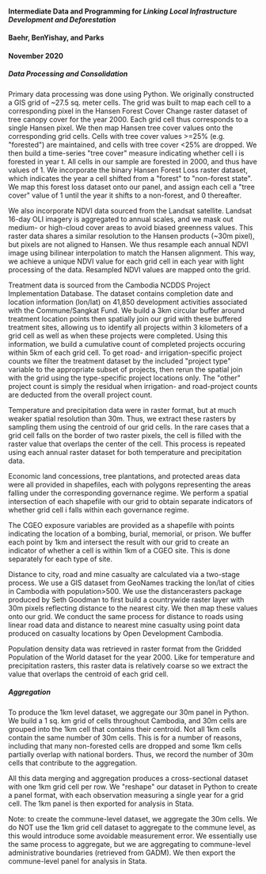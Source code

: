 
#### Intermediate Data and Programming for *Linking Local Infrastructure Development and Deforestation*
#### Baehr, BenYishay, and Parks
#### November 2020


##### Data Processing and Consolidation
Primary data processing was done using Python. We originally constructed a GIS grid of ~27.5 sq. meter cells. The grid was built to map each cell to a corresponding pixel in the Hansen Forest Cover Change raster dataset of tree canopy cover for the year 2000. Each grid cell thus corresponds to a single Hansen pixel. We then map Hansen tree cover values onto the corresponding grid cells. Cells with tree cover values >=25% (e.g. "forested") are maintained, and cells with tree cover <25% are dropped. We then build a time-series "tree cover" measure indicating whether cell i is forested in year t. All cells in our sample are forested in 2000, and thus have values of 1. We incorporate the binary Hansen Forest Loss raster dataset, which indicates the year a cell shifted from a "forest" to "non-forest state". We map this forest loss dataset onto our panel, and assign each cell a "tree cover" value of 1 until the year it shifts to a non-forest, and 0 thereafter.

We also incorporate NDVI data sourced from the Landsat satellite. Landsat 16-day OLI imagery is aggregated to annual scales, and we mask out medium- or high-cloud cover areas to avoid biased greenness values. This raster data shares a similar resolution to the Hansen products (~30m pixel), but pixels are not aligned to Hansen. We thus resample each annual NDVI image using bilinear interpolation to match the Hansen alignment. This way, we achieve a unique NDVI value for each grid cell in each year with light processing of the data. Resampled NDVI values are mapped onto the grid.

Treatment data is sourced from the Cambodia NCDDS Project Implementation Database. The dataset contains completion date and location information (lon/lat) on 41,850 development activities associated with the Commune/Sangkat Fund. We build a 3km circular buffer around treatment location points then spatially join our grid with these buffered treatment sites, allowing us to identify all projects within 3 kilometers of a grid cell as well as when these projects were completed. Using this information, we build a cumulative count of completed projects occuring within 5km of each grid cell. To get road- and irrigation-specific project counts we filter the treatment dataset by the included "project type" variable to the appropriate subset of projects, then rerun the spatial join with the grid using the type-specific project locations only. The "other" project count is simply the residual when irrigation- and road-project counts are deducted from the overall project count.

Temperature and precipitation data were in raster format, but at much weaker spatial resolution than 30m. Thus, we extract these rasters by sampling them using the centroid of our grid cells. In the rare cases that a grid cell falls on the border of two raster pixels, the cell is filled with the raster value that overlaps the center of the cell. This process is repeated using each annual raster dataset for both temperature and precipitation data.

Economic land concessions, tree plantations, and protected areas data were all provided in shapefiles, each with polygons representing the areas falling under the corresponding governance regime. We perform a spatial intersection of each shapefile with our grid to obtain separate indicators of whether grid cell i falls within each governance regime. 

The CGEO exposure variables are provided as a shapefile with points indicating the location of a bombing, burial, memorial, or prison. We buffer each point by 1km and intersect the result with our grid to create an indicator of whether a cell is within 1km of a CGEO site. This is done separately for each type of site.

Distance to city, road and mine casualty are calculated via a two-stage process. We use a GIS dataset from GeoNames tracking the lon/lat of cities in Cambodia with population>500. We use the distancerasters package produced by Seth Goodman to first build a countrywide raster layer with 30m pixels reflecting distance to the nearest city. We then map these values onto our grid. We conduct the same process for distance to roads using linear road data and distance to nearest mine casualty using point data produced on casualty locations by Open Development Cambodia. 

Population density data was retrieved in raster format from the Gridded Population of the World dataset for the year 2000. Like for temperature and precipitation rasters, this raster data is relatively coarse so we extract the value that overlaps the centroid of each grid cell.


##### Aggregation
To produce the 1km level dataset, we aggregate our 30m panel in Python. We build a 1 sq. km grid of cells throughout Cambodia, and 30m cells are grouped into the 1km cell that contains their centroid. Not all 1km cells contain the same number of 30m cells. This is for a number of reasons, including that many non-forested cells are dropped and some 1km cells partially overlap with national borders. Thus, we record the number of 30m cells that contribute to the aggregation. 

All this data merging and aggregation produces a cross-sectional dataset with one 1km grid cell per row. We "reshape" our dataset in Python to create a panel format, with each observation measuring a single year for a grid cell. The 1km panel is then exported for analysis in Stata.

Note: to create the commune-level dataset, we aggregate the 30m cells. We do NOT use the 1km grid cell dataset to aggregate to the commune level, as this would introduce some avoidable measurement error. We essentially use the same process to aggregate, but we are aggregating to commune-level administrative boundaries (retrieved from GADM). We then export the commune-level panel for analysis in Stata.










